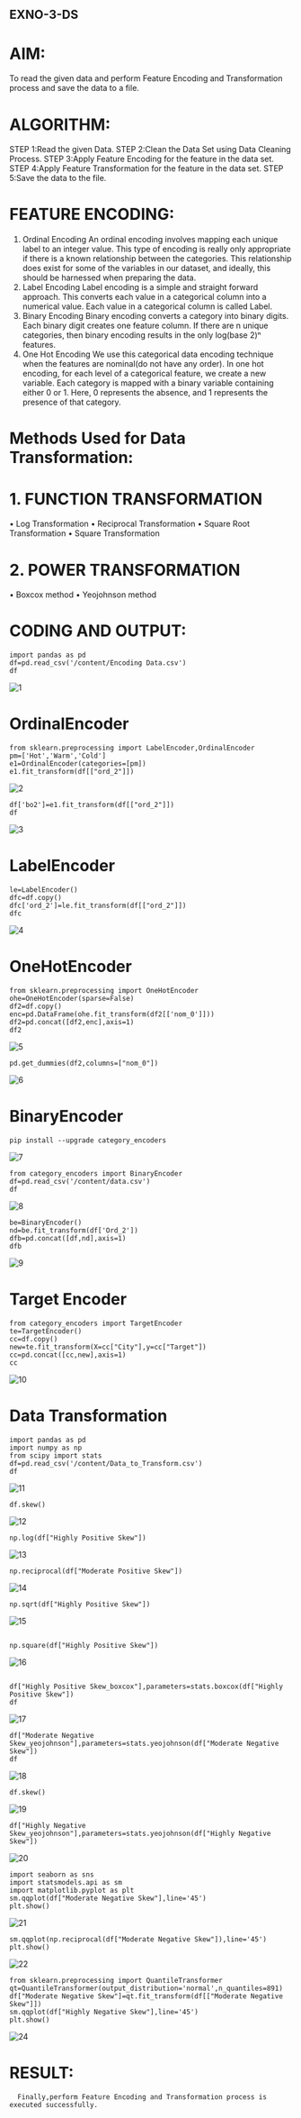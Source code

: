 ## EXNO-3-DS

# AIM:
To read the given data and perform Feature Encoding and Transformation process and save the data to a file.

# ALGORITHM:
STEP 1:Read the given Data.
STEP 2:Clean the Data Set using Data Cleaning Process.
STEP 3:Apply Feature Encoding for the feature in the data set.
STEP 4:Apply Feature Transformation for the feature in the data set.
STEP 5:Save the data to the file.

# FEATURE ENCODING:
1. Ordinal Encoding
An ordinal encoding involves mapping each unique label to an integer value. This type of encoding is really only appropriate if there is a known relationship between the categories. This relationship does exist for some of the variables in our dataset, and ideally, this should be harnessed when preparing the data.
2. Label Encoding
Label encoding is a simple and straight forward approach. This converts each value in a categorical column into a numerical value. Each value in a categorical column is called Label.
3. Binary Encoding
Binary encoding converts a category into binary digits. Each binary digit creates one feature column. If there are n unique categories, then binary encoding results in the only log(base 2)ⁿ features.
4. One Hot Encoding
We use this categorical data encoding technique when the features are nominal(do not have any order). In one hot encoding, for each level of a categorical feature, we create a new variable. Each category is mapped with a binary variable containing either 0 or 1. Here, 0 represents the absence, and 1 represents the presence of that category.

# Methods Used for Data Transformation:
  # 1. FUNCTION TRANSFORMATION
• Log Transformation
• Reciprocal Transformation
• Square Root Transformation
• Square Transformation
  # 2. POWER TRANSFORMATION
• Boxcox method
• Yeojohnson method

# CODING AND OUTPUT:
```
import pandas as pd
df=pd.read_csv('/content/Encoding Data.csv')
df
```
![1](https://github.com/chgeethika/EXNO-3-DS/assets/142209368/9ba44dd5-4788-42e1-9535-466f9e61328d)
# OrdinalEncoder
```
from sklearn.preprocessing import LabelEncoder,OrdinalEncoder
pm=['Hot','Warm','Cold']
e1=OrdinalEncoder(categories=[pm])
e1.fit_transform(df[["ord_2"]])
````
![2](https://github.com/chgeethika/EXNO-3-DS/assets/142209368/065f15eb-f821-45a8-a235-900aa9043f89)
```
df['bo2']=e1.fit_transform(df[["ord_2"]])
df
```
![3](https://github.com/chgeethika/EXNO-3-DS/assets/142209368/11717fbf-5df6-4e58-ae7a-0a911cd7b8d9)
# LabelEncoder
```
le=LabelEncoder()
dfc=df.copy()
dfc['ord_2']=le.fit_transform(df[["ord_2"]])
dfc
```
![4](https://github.com/chgeethika/EXNO-3-DS/assets/142209368/08bfaf7f-0334-4c7f-8c36-1f9e1bc2ef91)
# OneHotEncoder
```
from sklearn.preprocessing import OneHotEncoder
ohe=OneHotEncoder(sparse=False)
df2=df.copy()
enc=pd.DataFrame(ohe.fit_transform(df2[['nom_0']]))
df2=pd.concat([df2,enc],axis=1)
df2
```
![5](https://github.com/chgeethika/EXNO-3-DS/assets/142209368/1efa0cd0-a6be-4678-8e1c-db27ef989712)
```
pd.get_dummies(df2,columns=["nom_0"])
```
![6](https://github.com/chgeethika/EXNO-3-DS/assets/142209368/a84369ac-98ba-4018-9cb0-06381bd69796)
# BinaryEncoder
```
pip install --upgrade category_encoders
```
![7](https://github.com/chgeethika/EXNO-3-DS/assets/142209368/d928a16f-05a5-4c2b-b62c-be60b164f1d1)
```
from category_encoders import BinaryEncoder
df=pd.read_csv('/content/data.csv')
df
```
![8](https://github.com/chgeethika/EXNO-3-DS/assets/142209368/10d820e3-d836-4c02-99de-93739b5e62c3)
```
be=BinaryEncoder()
nd=be.fit_transform(df['Ord_2'])
dfb=pd.concat([df,nd],axis=1)
dfb
```
![9](https://github.com/chgeethika/EXNO-3-DS/assets/142209368/2f25e266-1fa8-4596-8a48-9604e0058a5a)
# Target Encoder
```
from category_encoders import TargetEncoder
te=TargetEncoder()
cc=df.copy()
new=te.fit_transform(X=cc["City"],y=cc["Target"])
cc=pd.concat([cc,new],axis=1)
cc
```
![10](https://github.com/chgeethika/EXNO-3-DS/assets/142209368/f0961ea6-d2d3-4ca5-9736-48adca400346)
# Data Transformation
```
import pandas as pd
import numpy as np
from scipy import stats
df=pd.read_csv('/content/Data_to_Transform.csv')
df
```
![11](https://github.com/chgeethika/EXNO-3-DS/assets/142209368/1e2cab6e-0310-490f-bfb2-d5298a4ae22d)
```
df.skew()
```
![12](https://github.com/chgeethika/EXNO-3-DS/assets/142209368/5a0e0204-b9a4-4e30-a945-73dfabfa3237)
```
np.log(df["Highly Positive Skew"])
```
![13](https://github.com/chgeethika/EXNO-3-DS/assets/142209368/b720cc16-4fe5-4bde-b3a7-d3d959381d6b)
```
np.reciprocal(df["Moderate Positive Skew"])
```
![14](https://github.com/chgeethika/EXNO-3-DS/assets/142209368/3c838503-07d7-4a1e-b0bf-f9ea2f063093)

```
np.sqrt(df["Highly Positive Skew"])
```
![15](https://github.com/chgeethika/EXNO-3-DS/assets/142209368/ab4cee66-802a-4367-bde4-6ce122e8e57d)
```

np.square(df["Highly Positive Skew"])
```
![16](https://github.com/chgeethika/EXNO-3-DS/assets/142209368/6788dcfb-b1cc-4611-8d9a-dba35c6e0554)
```

df["Highly Positive Skew_boxcox"],parameters=stats.boxcox(df["Highly Positive Skew"])
df
```
![17](https://github.com/chgeethika/EXNO-3-DS/assets/142209368/6dcefcd2-2285-429d-bcdf-87d72b57ce9a)
```
df["Moderate Negative Skew_yeojohnson"],parameters=stats.yeojohnson(df["Moderate Negative Skew"])
df
```
![18](https://github.com/chgeethika/EXNO-3-DS/assets/142209368/92a5f023-6c24-42fa-9670-d5ba017d7e45)

```
df.skew()
```
![19](https://github.com/chgeethika/EXNO-3-DS/assets/142209368/e2fbdf97-257e-424d-9e8f-1c6364d08fc5)

```
df["Highly Negative Skew_yeojohnson"],parameters=stats.yeojohnson(df["Highly Negative Skew"])
```
![20](https://github.com/chgeethika/EXNO-3-DS/assets/142209368/d6191ad7-12ce-407b-a516-8b88065bba6e)

```
import seaborn as sns
import statsmodels.api as sm
import matplotlib.pyplot as plt
sm.qqplot(df["Moderate Negative Skew"],line='45')
plt.show()
```
![21](https://github.com/chgeethika/EXNO-3-DS/assets/142209368/54176218-5940-4a95-b720-a44d1fd60e63)
```
sm.qqplot(np.reciprocal(df["Moderate Negative Skew"]),line='45')
plt.show()
```
![22](https://github.com/chgeethika/EXNO-3-DS/assets/142209368/d7ebfd01-454f-4347-81de-e72a8c3c06eb)

```
from sklearn.preprocessing import QuantileTransformer
qt=QuantileTransformer(output_distribution='normal',n_quantiles=891)
df["Moderate Negative Skew"]=qt.fit_transform(df[["Moderate Negative Skew"]])
sm.qqplot(df["Highly Negative Skew"],line='45')
plt.show()
```
![24](https://github.com/chgeethika/EXNO-3-DS/assets/142209368/f7443531-3456-4018-8b84-09d1d506d7ca)

# RESULT:
      Finally,perform Feature Encoding and Transformation process is executed successfully.

